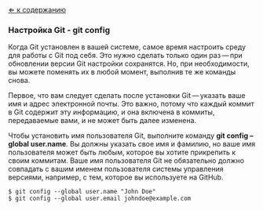 [&lArr; к содержанию](readme.md)

### Настройка Git - git config

Когда Git установлен в вашей системе, самое время настроить среду для работы с Git под себя. Это нужно сделать только один раз — при обновлении версии Git настройки сохранятся. Но, при необходимости, вы можете поменять их в любой момент, выполнив те же команды снова.

Первое, что вам следует сделать после установки Git — указать ваше имя и адрес электронной почты. Это важно, потому что каждый коммит в Git содержит эту информацию, и она включена в коммиты, передаваемые вами, и не может быть далее изменена.

Чтобы установить имя пользователя Git, выполните команду **git config –global user.name**. Вы должны указать свое имя и фамилию, но ваше имя пользователя может быть любым, которое вы хотите прикрепить к своим коммитам. Ваше имя пользователя Git не обязательно должно совпадать с вашим именем пользователя системы управления версиями, например, с тем, которое вы используете на GitHub.


~~~
$ git config --global user.name "John Doe"
$ git config --global user.email johndoe@example.com
~~~
